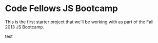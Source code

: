 Code Fellows JS Bootcamp
========================

This is the first starter project that we'll be working with as part of
the Fall 2013 JS Bootcamp.

test
